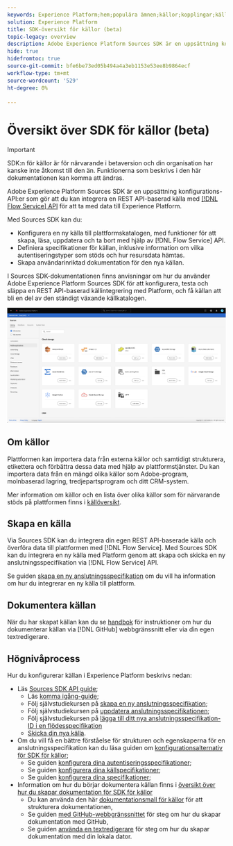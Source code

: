 ```yaml
---
keywords: Experience Platform;hem;populära ämnen;källor;kopplingar;källkopplingar;källor sdk;sdk;SDK
solution: Experience Platform
title: SDK-översikt för källor (beta)
topic-legacy: overview
description: Adobe Experience Platform Sources SDK är en uppsättning konfigurations-API:er som gör att du kan integrera en REST API-baserad källa med API:t för Flow Service för att överföra data till Experience Platform.
hide: true
hidefromtoc: true
source-git-commit: bfe6be73ed05b494a4a3eb1153e53ee8b9864ecf
workflow-type: tm+mt
source-wordcount: '529'
ht-degree: 0%

---
```


# Översikt över SDK för källor (beta)

>[!IMPORTANT]
>
>SDK:n för källor är för närvarande i betaversion och din organisation har kanske inte åtkomst till den än. Funktionerna som beskrivs i den här dokumentationen kan komma att ändras.

Adobe Experience Platform Sources SDK är en uppsättning konfigurations-API:er som gör att du kan integrera en REST API-baserad källa med [[!DNL Flow Service] API](https://www.adobe.io/experience-platform-apis/references/flow-service/) för att ta med data till Experience Platform.

Med Sources SDK kan du:

* Konfigurera en ny källa till plattformskatalogen, med funktioner för att skapa, läsa, uppdatera och ta bort med hjälp av [!DNL Flow Service] API.
* Definiera specifikationer för källan, inklusive information om vilka autentiseringstyper som stöds och hur resursdata hämtas.
* Skapa användarinriktad dokumentation för den nya källan.

I Sources SDK-dokumentationen finns anvisningar om hur du använder Adobe Experience Platform Sources SDK för att konfigurera, testa och släppa en REST API-baserad källintegrering med Platform, och få källan att bli en del av den ständigt växande källkatalogen.

![katalog](./assets/catalog.png)

## Om källor

Plattformen kan importera data från externa källor och samtidigt strukturera, etikettera och förbättra dessa data med hjälp av plattformstjänster. Du kan importera data från en mängd olika källor som Adobe-program, molnbaserad lagring, tredjepartsprogram och ditt CRM-system.

Mer information om källor och en lista över olika källor som för närvarande stöds på plattformen finns i [källöversikt](../home.md).

## Skapa en källa

Via Sources SDK kan du integrera din egen REST API-baserade källa och överföra data till plattformen med [!DNL Flow Service]. Med Sources SDK kan du integrera en ny källa med Platform genom att skapa och skicka en ny anslutningsspecifikation via [!DNL Flow Service] API.

Se guiden [skapa en ny anslutningsspecifikation](./api/overview.md) om du vill ha information om hur du integrerar en ny källa till plattform.

## Dokumentera källan

När du har skapat källan kan du se [handbok](./documentation/overview.md) för instruktioner om hur du dokumenterar källan via [!DNL GitHub] webbgränssnitt eller via din egen textredigerare.

## Högnivåprocess

Hur du konfigurerar källan i Experience Platform beskrivs nedan:

* Läs [Sources SDK API guide](./api/overview.md);
   * Läs [komma igång-guide](./api/getting-started.md);
   * Följ självstudiekursen på [skapa en ny anslutningsspecifikation](./api/create.md);
   * Följ självstudiekursen på [uppdatera anslutningsspecifikationen](./api/update-connection-specs.md);
   * Följ självstudiekursen på [lägga till ditt nya anslutningsspecifikation-ID i en flödesspecifikation](./api/update-flow-specs.md)
   * [Skicka din nya källa](./api/submit.md).
* Om du vill få en bättre förståelse för strukturen och egenskaperna för en anslutningsspecifikation kan du läsa guiden om [konfigurationsalternativ för SDK för källor](./config/config.md);
   * Se guiden [konfigurera dina autentiseringsspecifikationer](./config/authspec.md);
   * Se guiden [konfigurera dina källspecifikationer](./config/sourcespec.md);
   * Se guiden [konfigurera dina specifikationer](./config/explorespec.md);
* Information om hur du börjar dokumentera källan finns i [översikt över hur du skapar dokumentation för SDK för källor](./documentation/overview.md)
   * Du kan använda den här [dokumentationsmall för källor](./documentation/template.md) för att strukturera dokumentationen,
   * Se guiden [med GitHub-webbgränssnittet](./documentation/github.md) för steg om hur du skapar dokumentation med GitHub,
   * Se guiden [använda en textredigerare](./documentation/text-editor.md) för steg om hur du skapar dokumentation med din lokala dator.

